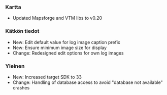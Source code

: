 ### Kartta
- Updated Mapsforge and VTM libs to v0.20

### Kätkön tiedot
- New: Edit default value for log image caption prefix
- New: Ensure minimum image size for display
- Change: Redesigned edit options for own log images

### Yleinen
- New: Increased target SDK to 33
- Change: Handling of database access to avoid "database not available" crashes

